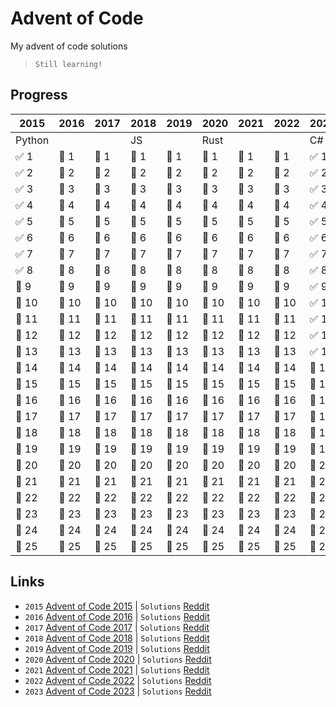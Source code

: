 # Advent of Code
My advent of code solutions
> `Still learning!`

## Progress
|  2015  |  2016  |  2017  |  2018  |  2019  |  2020  |  2021  |  2022  |  2023  |
| ------ | ------ | ------ | ------ | ------ | ------ | ------ | ------ | ------ |
| Python |        |        |   JS   |        |  Rust  |        |        |   C#   |
| ✅ 1  | 🔴 1  | 🔴 1  | 🔴 1  | 🔴 1  | 🔴 1  | 🔴 1  | 🔴 1  | ✅ 1  |
| ✅ 2  | 🔴 2  | 🔴 2  | 🔴 2  | 🔴 2  | 🔴 2  | 🔴 2  | 🔴 2  | ✅ 2  |
| ✅ 3  | 🔴 3  | 🔴 3  | 🔴 3  | 🔴 3  | 🔴 3  | 🔴 3  | 🔴 3  | ✅ 3  |
| ✅ 4  | 🔴 4  | 🔴 4  | 🔴 4  | 🔴 4  | 🔴 4  | 🔴 4  | 🔴 4  | ✅ 4  |
| ✅ 5  | 🔴 5  | 🔴 5  | 🔴 5  | 🔴 5  | 🔴 5  | 🔴 5  | 🔴 5  | ✅ 5  |
| ✅ 6  | 🔴 6  | 🔴 6  | 🔴 6  | 🔴 6  | 🔴 6  | 🔴 6  | 🔴 6  | ✅ 6  |
| ✅ 7  | 🔴 7  | 🔴 7  | 🔴 7  | 🔴 7  | 🔴 7  | 🔴 7  | 🔴 7  | ✅ 7  |
| ✅ 8  | 🔴 8  | 🔴 8  | 🔴 8  | 🔴 8  | 🔴 8  | 🔴 8  | 🔴 8  | ✅ 8  |
| 🔴 9  | 🔴 9  | 🔴 9  | 🔴 9  | 🔴 9  | 🔴 9  | 🔴 9  | 🔴 9  | ✅ 9  |
| 🔴 10 | 🔴 10 | 🔴 10 | 🔴 10 | 🔴 10 | 🔴 10 | 🔴 10 | 🔴 10 | ✅ 10 |
| 🔴 11 | 🔴 11 | 🔴 11 | 🔴 11 | 🔴 11 | 🔴 11 | 🔴 11 | 🔴 11 | ✅ 11 |
| 🔴 12 | 🔴 12 | 🔴 12 | 🔴 12 | 🔴 12 | 🔴 12 | 🔴 12 | 🔴 12 | ✅ 12 |
| 🔴 13 | 🔴 13 | 🔴 13 | 🔴 13 | 🔴 13 | 🔴 13 | 🔴 13 | 🔴 13 | ✅ 13 |
| 🔴 14 | 🔴 14 | 🔴 14 | 🔴 14 | 🔴 14 | 🔴 14 | 🔴 14 | 🔴 14 | 🔴 14 |
| 🔴 15 | 🔴 15 | 🔴 15 | 🔴 15 | 🔴 15 | 🔴 15 | 🔴 15 | 🔴 15 | 🔴 15 |
| 🔴 16 | 🔴 16 | 🔴 16 | 🔴 16 | 🔴 16 | 🔴 16 | 🔴 16 | 🔴 16 | 🔴 16 |
| 🔴 17 | 🔴 17 | 🔴 17 | 🔴 17 | 🔴 17 | 🔴 17 | 🔴 17 | 🔴 17 | 🔴 17 |
| 🔴 18 | 🔴 18 | 🔴 18 | 🔴 18 | 🔴 18 | 🔴 18 | 🔴 18 | 🔴 18 | 🔴 18 |
| 🔴 19 | 🔴 19 | 🔴 19 | 🔴 19 | 🔴 19 | 🔴 19 | 🔴 19 | 🔴 19 | 🔴 19 |
| 🔴 20 | 🔴 20 | 🔴 20 | 🔴 20 | 🔴 20 | 🔴 20 | 🔴 20 | 🔴 20 | 🔴 20 |
| 🔴 21 | 🔴 21 | 🔴 21 | 🔴 21 | 🔴 21 | 🔴 21 | 🔴 21 | 🔴 21 | 🔴 21 |
| 🔴 22 | 🔴 22 | 🔴 22 | 🔴 22 | 🔴 22 | 🔴 22 | 🔴 22 | 🔴 22 | 🔴 22 |
| 🔴 23 | 🔴 23 | 🔴 23 | 🔴 23 | 🔴 23 | 🔴 23 | 🔴 23 | 🔴 23 | 🔴 23 |
| 🔴 24 | 🔴 24 | 🔴 24 | 🔴 24 | 🔴 24 | 🔴 24 | 🔴 24 | 🔴 24 | 🔴 24 |
| 🔴 25 | 🔴 25 | 🔴 25 | 🔴 25 | 🔴 25 | 🔴 25 | 🔴 25 | 🔴 25 | 🔴 25 |

## Links
- `2015` [Advent of Code 2015](https://adventofcode.com/2015) | `Solutions` [Reddit](https://www.reddit.com/r/adventofcode/wiki/archives/solution_megathreads/2015/)
- `2016` [Advent of Code 2016](https://adventofcode.com/2016) | `Solutions` [Reddit](https://www.reddit.com/r/adventofcode/wiki/archives/solution_megathreads/2016/)
- `2017` [Advent of Code 2017](https://adventofcode.com/2017) | `Solutions` [Reddit](https://www.reddit.com/r/adventofcode/wiki/archives/solution_megathreads/2017/)
- `2018` [Advent of Code 2018](https://adventofcode.com/2018) | `Solutions` [Reddit](https://www.reddit.com/r/adventofcode/wiki/archives/solution_megathreads/2018/)
- `2019` [Advent of Code 2019](https://adventofcode.com/2019) | `Solutions` [Reddit](https://www.reddit.com/r/adventofcode/wiki/archives/solution_megathreads/2019/)
- `2020` [Advent of Code 2020](https://adventofcode.com/2020) | `Solutions` [Reddit](https://www.reddit.com/r/adventofcode/wiki/archives/solution_megathreads/2020/)
- `2021` [Advent of Code 2021](https://adventofcode.com/2021) | `Solutions` [Reddit](https://www.reddit.com/r/adventofcode/wiki/archives/solution_megathreads/2021/)
- `2022` [Advent of Code 2022](https://adventofcode.com/2022) | `Solutions` [Reddit](https://www.reddit.com/r/adventofcode/wiki/archives/solution_megathreads/2022/)
- `2023` [Advent of Code 2023](https://adventofcode.com/2023) | `Solutions` [Reddit](https://www.reddit.com/r/adventofcode/wiki/archives/solution_megathreads/2023/)
